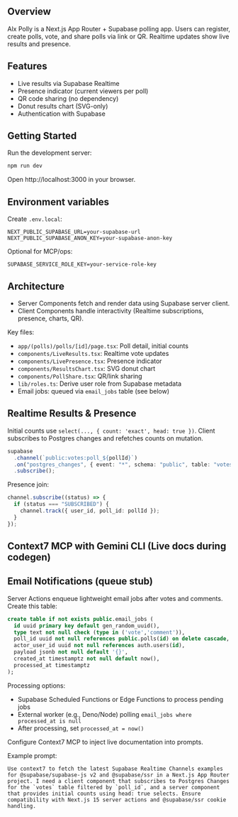 ## Overview

Alx Polly is a Next.js App Router + Supabase polling app. Users can register, create polls, vote, and share polls via link or QR. Realtime updates show live results and presence.

## Features

- Live results via Supabase Realtime
- Presence indicator (current viewers per poll)
- QR code sharing (no dependency)
- Donut results chart (SVG-only)
- Authentication with Supabase

## Getting Started

Run the development server:

```bash
npm run dev
```

Open http://localhost:3000 in your browser.

## Environment variables

Create `.env.local`:

```
NEXT_PUBLIC_SUPABASE_URL=your-supabase-url
NEXT_PUBLIC_SUPABASE_ANON_KEY=your-supabase-anon-key
```

Optional for MCP/ops:

```
SUPABASE_SERVICE_ROLE_KEY=your-service-role-key
```

## Architecture

- Server Components fetch and render data using Supabase server client.
- Client Components handle interactivity (Realtime subscriptions, presence, charts, QR).

Key files:

- `app/(polls)/polls/[id]/page.tsx`: Poll detail, initial counts
- `components/LiveResults.tsx`: Realtime vote updates
- `components/LivePresence.tsx`: Presence indicator
- `components/ResultsChart.tsx`: SVG donut chart
- `components/PollShare.tsx`: QR/link sharing
- `lib/roles.ts`: Derive user role from Supabase metadata
 - Email jobs: queued via `email_jobs` table (see below)

## Realtime Results & Presence

Initial counts use `select(..., { count: 'exact', head: true })`. Client subscribes to Postgres changes and refetches counts on mutation.

```ts
supabase
  .channel(`public:votes:poll_${pollId}`)
  .on("postgres_changes", { event: "*", schema: "public", table: "votes", filter: `poll_id=eq.${pollId}` }, refetchCounts)
  .subscribe();
```

Presence join:

```ts
channel.subscribe((status) => {
  if (status === "SUBSCRIBED") {
    channel.track({ user_id, poll_id: pollId });
  }
});
```

## Context7 MCP with Gemini CLI (Live docs during codegen)
## Email Notifications (queue stub)

Server Actions enqueue lightweight email jobs after votes and comments. Create this table:

```sql
create table if not exists public.email_jobs (
  id uuid primary key default gen_random_uuid(),
  type text not null check (type in ('vote','comment')),
  poll_id uuid not null references public.polls(id) on delete cascade,
  actor_user_id uuid not null references auth.users(id),
  payload jsonb not null default '{}',
  created_at timestamptz not null default now(),
  processed_at timestamptz
);
```

Processing options:

- Supabase Scheduled Functions or Edge Functions to process pending jobs
- External worker (e.g., Deno/Node) polling `email_jobs where processed_at is null`
- After processing, set `processed_at = now()`


Configure Context7 MCP to inject live documentation into prompts.

Example prompt:

```
Use context7 to fetch the latest Supabase Realtime Channels examples for @supabase/supabase-js v2 and @supabase/ssr in a Next.js App Router project. I need a client component that subscribes to Postgres Changes for the `votes` table filtered by `poll_id`, and a server component that provides initial counts using head: true selects. Ensure compatibility with Next.js 15 server actions and @supabase/ssr cookie handling.
```
